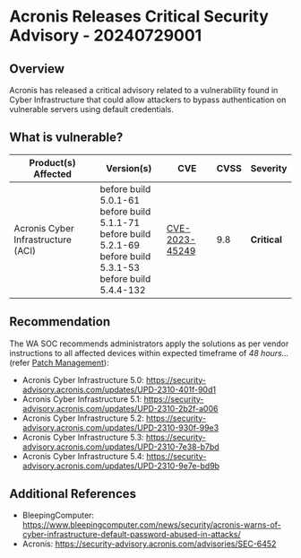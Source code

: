 # Acronis Releases Critical Security Advisory - 20240729001

## Overview

Acronis has released a critical advisory related to a vulnerability found in Cyber Infrastructure that could allow attackers to bypass authentication on vulnerable servers using default credentials.

## What is vulnerable?

| Product(s) Affected | Version(s) | CVE                                                                                                                                       | CVSS          | Severity                                                         |
| ------------------- | ---------- | ----------------------------------------------------------------------------------------------------------------------------------------- | ------------- | ---------------------------------------------------------------- |
| Acronis Cyber Infrastructure (ACI)      | before build 5.0.1-61 <br> before build 5.1.1-71 <br/> before build 5.2.1-69 <br> before build 5.3.1-53 <br/> before build 5.4.4-132   | [CVE-2023-45249](https://nvd.nist.gov/vuln/detail/CVE-2023-45249) | 9.8 | **Critical** |


## Recommendation

The WA SOC recommends administrators apply the solutions as per vendor instructions to all affected devices within expected timeframe of *48 hours...* (refer [Patch Management](../guidelines/patch-management.md)):

- Acronis Cyber Infrastructure 5.0: <https://security-advisory.acronis.com/updates/UPD-2310-401f-90d1>
- Acronis Cyber Infrastructure 5.1: <https://security-advisory.acronis.com/updates/UPD-2310-2b2f-a006>
- Acronis Cyber Infrastructure 5.2: <https://security-advisory.acronis.com/updates/UPD-2310-930f-99e3>
- Acronis Cyber Infrastructure 5.3: <https://security-advisory.acronis.com/updates/UPD-2310-7e38-b7bd>
- Acronis Cyber Infrastructure 5.4: <https://security-advisory.acronis.com/updates/UPD-2310-9e7e-bd9b>

## Additional References

- BleepingComputer: <https://www.bleepingcomputer.com/news/security/acronis-warns-of-cyber-infrastructure-default-password-abused-in-attacks/>
- Acronis: <https://security-advisory.acronis.com/advisories/SEC-6452>